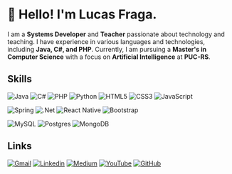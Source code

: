 # 👋 Hello! I'm Lucas Fraga.
I am a **Systems Developer** and **Teacher** passionate about technology and teaching. I have experience in various languages and technologies, including **Java, C#, and PHP**. Currently, I am pursuing a **Master's in Computer Science** with a focus on **Artificial Intelligence** at **PUC-RS**.

## Skills

![Java](https://img.shields.io/badge/java-%23ED8B00.svg?style=for-the-badge&logo=openjdk&logoColor=white)
![C#](https://img.shields.io/badge/c%23-%23239120.svg?style=for-the-badge&logo=csharp&logoColor=white)
![PHP](https://img.shields.io/badge/php-%23777BB4.svg?style=for-the-badge&logo=php&logoColor=white)
![Python](https://img.shields.io/badge/python-3670A0?style=for-the-badge&logo=python&logoColor=ffdd54)
![HTML5](https://img.shields.io/badge/html5-%23E34F26.svg?style=for-the-badge&logo=html5&logoColor=white)
![CSS3](https://img.shields.io/badge/css3-%231572B6.svg?style=for-the-badge&logo=css3&logoColor=white)
![JavaScript](https://img.shields.io/badge/javascript-%23323330.svg?style=for-the-badge&logo=javascript&logoColor=%23F7DF1E)

![Spring](https://img.shields.io/badge/spring-%236DB33F.svg?style=for-the-badge&logo=spring&logoColor=white)
![.Net](https://img.shields.io/badge/.NET-5C2D91?style=for-the-badge&logo=.net&logoColor=white)
![React Native](https://img.shields.io/badge/react_native-%2320232a.svg?style=for-the-badge&logo=react&logoColor=%2361DAFB)
![Bootstrap](https://img.shields.io/badge/bootstrap-%238511FA.svg?style=for-the-badge&logo=bootstrap&logoColor=white)

![MySQL](https://img.shields.io/badge/mysql-4479A1.svg?style=for-the-badge&logo=mysql&logoColor=white)
![Postgres](https://img.shields.io/badge/postgres-%23316192.svg?style=for-the-badge&logo=postgresql&logoColor=white)
![MongoDB](https://img.shields.io/badge/MongoDB-%234ea94b.svg?style=for-the-badge&logo=mongodb&logoColor=white)

## Links
<a href="mailto:ti.lucasfraga@gmail.com"><img alt="Gmail" src="https://img.shields.io/badge/Gmail-D14836?style=for-the-badge&logo=gmail&logoColor=white"></a>
<a href="https://www.linkedin.com/in/lucasfrag/"><img alt="Linkedin" src="https://img.shields.io/badge/linkedin-%230077B5.svg?style=for-the-badge&logo=linkedin&logoColor=white"></a>
<a href="https://medium.com/@lucasfrag"><img alt="Medium" src="https://img.shields.io/badge/Medium-12100E?style=for-the-badge&logo=medium&logoColor=white"></a>
<a href="https://www.youtube.com/@prof.lucasfraga"><img alt="YouTube" src="https://img.shields.io/badge/YouTube-%23FF0000.svg?style=for-the-badge&logo=YouTube&logoColor=white"></a>
<a href="https://github.com/lucasfrag"><img alt="GitHub" src="https://img.shields.io/badge/github-%23121011.svg?style=for-the-badge&logo=github&logoColor=white"></a>




